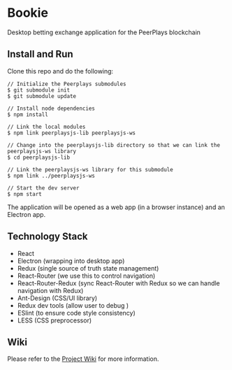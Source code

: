 # Bookie
Desktop betting exchange application for the PeerPlays blockchain

## Install and Run
Clone this repo and do the following:

```
// Initialize the Peerplays submodules
$ git submodule init
$ git submodule update

// Install node dependencies 
$ npm install

// Link the local modules
$ npm link peerplaysjs-lib peerplaysjs-ws

// Change into the peerplaysjs-lib directory so that we can link the peerplaysjs-ws library
$ cd peerplaysjs-lib

// Link the peerplaysjs-ws library for this submodule
$ npm link ../peerplaysjs-ws

// Start the dev server
$ npm start
```

The application will be opened as a web app (in a browser instance) and an Electron app.

## Technology Stack
- React
- Electron (wrapping into desktop app)
- Redux (single source of truth state management)
- React-Router (we use this to control navigation)
- React-Router-Redux (sync React-Router with Redux so we can handle navigation with Redux)
- Ant-Design (CSS/UI library)
- Redux dev tools (allow user to debug )
- ESlint (to ensure code style consistency)
- LESS (CSS preprocessor)

## Wiki
Please refer to the [Project Wiki](https://bitbucket.org/ii5/bookie/wiki/Home) for more information.

